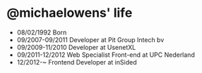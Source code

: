 @michaelowens' life
===============

- 08/02/1992 Born
- 09/2007-09/2011 Developer at Pit Group Intech bv
- 09/2009-11/2010 Developer at UsenetXL
- 09/2011-12/2012 Web Specialist Front-end at UPC Nederland
- 12/2012-~ Frontend Developer at inSided